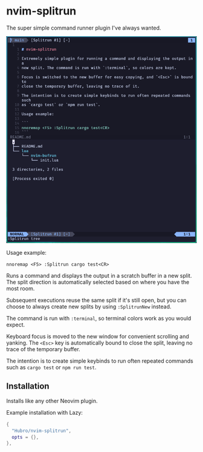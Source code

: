 
# nvim-splitrun

The super simple command runner plugin I've always wanted.

![Screenshot](.github/screenshots/example.png)

Usage example:

```
nnoremap <F5> :Splitrun cargo test<CR>
```

Runs a command and displays the output in a scratch buffer in a new split. The
split direction is automatically selected based on where you have the most
room.

Subsequent executions reuse the same split if it's still open, but you can
choose to always create new splits by using `:SplitrunNew` instead.

The command is run with `:terminal`, so terminal colors work as you would
expect.

Keyboard focus is moved to the new window for convenient scrolling and yanking.
The `<Esc>` key is automatically bound to close the split, leaving no trace of
the temporary buffer.

The intention is to create simple keybinds to run often repeated commands such
as `cargo test` or `npm run test`.

## Installation

Installs like any other Neovim plugin.

Example installation with Lazy:

```lua
{
  "Hubro/nvim-splitrun",
  opts = {},
},
```
